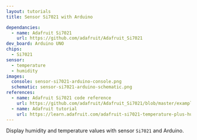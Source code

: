 ```yaml
---
layout: tutorials
title: Sensor Si7021 with Arduino

dependancies:
  - name: Adafruit Si7021
    url: https://github.com/adafruit/Adafruit_Si7021
dev_board: Arduino UNO
chips:
  - Si7021
sensor:
  - temperature
  - humidity
images:
  console: sensor-si7021-arduino-console.png
  schematic: sensor-si7021-arduino-schematic.png
references:
  - name: Adafruit Si7021 code reference
    url: https://github.com/adafruit/Adafruit_Si7021/blob/master/examples/si7021/si7021.ino
  - name: Adafruit tutorial
    url: https://learn.adafruit.com/adafruit-si7021-temperature-plus-humidity-sensor/overview
---
```


Display humidity and temperature values with sensor `Si7021` and Arduino.
